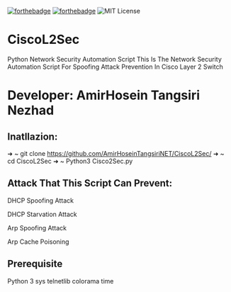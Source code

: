 [![forthebadge](https://forthebadge.com/images/badges/made-with-python.svg)](https://forthebadge.com)
[![forthebadge](https://forthebadge.com/images/badges/gluten-free.svg)](https://forthebadge.com)
![MIT License](https://img.shields.io/static/v1?label=License&message=MIT&color=RED)

# CiscoL2Sec
Python Network Security Automation Script
This Is The Network Security Automation Script For Spoofing Attack Prevention In Cisco Layer 2 Switch
# Developer: AmirHosein Tangsiri Nezhad

## Inatllazion:
➜  ~ git clone https://github.com/AmirHoseinTangsiriNET/CiscoL2Sec/
➜  ~ cd CiscoL2Sec
➜  ~ Python3 Cisco2Sec.py

## Attack That This Script Can Prevent:

DHCP Spoofing Attack

DHCP Starvation Attack 

Arp Spoofing Attack

Arp Cache Poisoning

## Prerequisite
Python 3
sys
telnetlib
colorama
time

